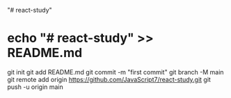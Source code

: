 "# react-study" 
# echo "# react-study" >> README.md
git init
git add README.md
git commit -m "first commit"
git branch -M main
git remote add origin https://github.com/JavaScript7/react-study.git
git push -u origin main